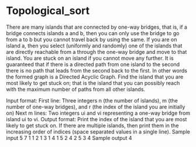 # Topological_sort
There are many islands that are connected by one-way bridges, that is, if a bridge connects 
islands a and b, then you can only use the bridge to go from a to b but you cannot travel back 
by using the same. If you are on island a, then you select (uniformly and randomly) one of 
the islands that are directly reachable from a through the one-way bridge and move to that 
island. You are stuck on an island if you cannot move any further. It is guaranteed that if 
there is a directed path from one island to the second there is no path that leads from the 
second back to the first. In other words the formed graph is a Directed Acyclic Graph. 
Find the island that you are most likely to get stuck on; that is the island that you can 
possibly reach with the maximum number of paths from all other islands. 
 
Input format: 
First line: Three integers n (the number of islands), m (the number of one-way bridges), and r 
(the index of the island you are initially on) 
Next m lines: Two integers ui and vi representing a one-way bridge from island ui to vi. 
Output format: 
Print the index of the island that you are most likely to get stuck on. If there are multiple 
islands, then print them in the increasing order of indices (space separated values in a single 
line). 
Sample input 
5 7 1 
1 2 
1 3 
1 4 
1 5 
2 4 
2 5 
3 4 
Sample output 
4 
